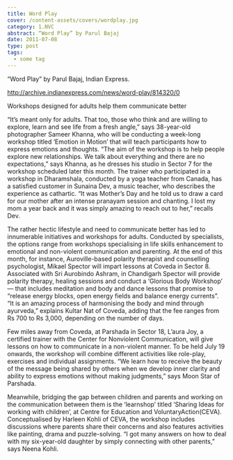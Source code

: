 ```yaml
---
title: Word Play
cover: /content-assets/covers/wordplay.jpg
category: 1.NVC
abstract: “Word Play” by Parul Bajaj
date: 2011-07-08
type: post
tags:
  - some tag
---
```


“Word Play” by Parul Bajaj, Indian Express.

http://archive.indianexpress.com/news/word-play/814320/0

Workshops designed for adults help them communicate better

“It’s meant only for adults. That too, those who think and are willing to explore, learn and see life from a fresh angle,” says 38-year-old photographer Sameer Khanna, who will be conducting a week-long workshop titled ‘Emotion in Motion’ that will teach participants how to express emotions and thoughts. “The aim of the workshop is to help people explore new relationships. We talk about everything and there are no expectations,” says Khanna, as he dresses his studio in Sector 7 for the workshop scheduled later this month. The trainer who participated in a workshop in Dharamshala, conducted by a yoga teacher from Canada, has a satisfied customer in Sunaina Dev, a music teacher, who describes the experience as cathartic. “It was Mother’s Day and he told us to draw a card for our mother after an intense pranayam session and chanting. I lost my mom a year back and it was simply amazing to reach out to her,” recalls Dev.

The rather hectic lifestyle and need to communicate better has led to innumerable initiatives and workshops for adults. Conducted by specialists, the options range from workshops specialising in life skills enhancement to emotional and non-violent communication and parenting. At the end of this month, for instance, Auroville-based polarity therapist and counselling psychologist, Mikael Spector will impart lessons at Coveda in Sector 8. Associated with Sri Aurobindo Ashram, in Chandigarh Spector will provide polarity therapy, healing sessions and conduct a ‘Glorious Body Workshop’ — that includes meditation and body and dance lessons that promise to “release energy blocks, open energy fields and balance energy currents”. “It is an amazing process of harmonising the body and mind through ayurveda,” explains Kultar Nat of Coveda, adding that the fee ranges from Rs 700 to Rs 3,000, depending on the number of days.

Few miles away from Coveda, at Parshada in Sector 18, L’aura Joy, a certified trainer with the Center for Nonviolent Communication, will give lessons on how to communicate in a non-violent manner. To be held July 19 onwards, the workshop will combine different activities like role-play, exercises and individual assignments. “We learn how to receive the beauty of the message being shared by others when we develop inner clarity and ability to express emotions without making judgments,” says Moon Star of Parshada.

Meanwhile, bridging the gap between children and parents and working on the communication between them is the ‘learnshop’ titled ‘Sharing Ideas for working with children’, at Centre for Education and VoluntaryAction(CEVA). Conceptualised by Harleen Kohli of CEVA, the workshop includes discussions where parents share their concerns and also features activities like painting, drama and puzzle-solving. “I got many answers on how to deal with my six-year-old daughter by simply connecting with other parents,” says Neena Kohli.
